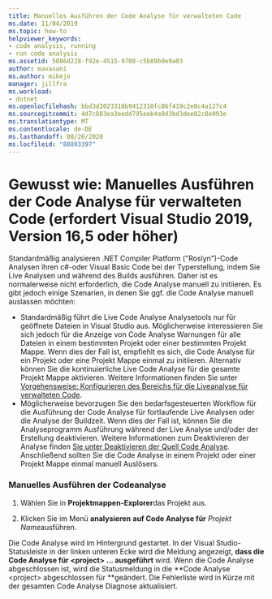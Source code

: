```yaml
---
title: Manuelles Ausführen der Code Analyse für verwalteten Code
ms.date: 11/04/2019
ms.topic: how-to
helpviewer_keywords:
- code analysis, running
- run code analysis
ms.assetid: 5086d228-f92e-4515-9708-c5b89b9e9a03
author: mavasani
ms.author: mikejo
manager: jillfra
ms.workload:
- dotnet
ms.openlocfilehash: bbd3d2023310b9412310fc86f419c2e8c4a127c4
ms.sourcegitcommit: 4d7c883ea3eedd795eeb4a9d3bd3dee82c8e093e
ms.translationtype: MT
ms.contentlocale: de-DE
ms.lasthandoff: 08/26/2020
ms.locfileid: "88893397"
---
```

# <a name="how-to-run-code-analysis-manually-for-managed-code-requires-visual-studio-2019-version-165-or-later"></a>Gewusst wie: Manuelles Ausführen der Code Analyse für verwalteten Code (erfordert Visual Studio 2019, Version 16,5 oder höher)
Standardmäßig analysieren .NET Compiler Platform ("Roslyn")-Code Analysen ihren c#-oder Visual Basic Code bei der Typerstellung, indem Sie Live Analysen und während des Builds ausführen. Daher ist es normalerweise nicht erforderlich, die Code Analyse manuell zu initiieren. Es gibt jedoch einige Szenarien, in denen Sie ggf. die Code Analyse manuell auslassen möchten:

- Standardmäßig führt die Live Code Analyse Analysetools nur für geöffnete Dateien in Visual Studio aus. Möglicherweise interessieren Sie sich jedoch für die Anzeige von Code Analyse Warnungen für alle Dateien in einem bestimmten Projekt oder einer bestimmten Projekt Mappe. Wenn dies der Fall ist, empfiehlt es sich, die Code Analyse für ein Projekt oder eine Projekt Mappe einmal zu initiieren. Alternativ können Sie die kontinuierliche Live Code Analyse für die gesamte Projekt Mappe aktivieren. Weitere Informationen finden Sie unter [Vorgehensweise: Konfigurieren des Bereichs für die Liveanalyse für verwalteten Code](./configure-live-code-analysis-scope-managed-code.md).
- Möglicherweise bevorzugen Sie den bedarfsgesteuerten Workflow für die Ausführung der Code Analyse für fortlaufende Live Analysen oder die Analyse der Buildzeit. Wenn dies der Fall ist, können Sie die Analyseprogramm Ausführung während der Live Analyse und/oder der Erstellung deaktivieren. Weitere Informationen zum Deaktivieren der Analyse finden [Sie unter Deaktivieren der Quell Code Analyse](disable-code-analysis.md). Anschließend sollten Sie die Code Analyse in einem Projekt oder einer Projekt Mappe einmal manuell Auslösers.

### <a name="run-code-analysis-manually"></a>Manuelles Ausführen der Codeanalyse

1. Wählen Sie in **Projektmappen-Explorer**das Projekt aus.

2. Klicken Sie im Menü **analysieren** **auf Code Analyse für** *Projekt Name*ausführen.

Die Code Analyse wird im Hintergrund gestartet. In der Visual Studio-Statusleiste in der linken unteren Ecke wird die Meldung angezeigt, **dass die Code Analyse für \<project> ... ausgeführt** wird. Wenn die Code Analyse abgeschlossen ist, wird die Statusmeldung in die **Code Analyse \<project> abgeschlossen für **geändert. Die Fehlerliste wird in Kürze mit der gesamten Code Analyse Diagnose aktualisiert.
